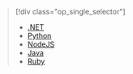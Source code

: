 > [!div class="op_single_selector"]
> * [.NET](../articles/active-directory-b2c/active-directory-b2c-devquickstarts-graph-dotnet.md)
> * [Python](active-directory-b2c-devquickstarts-graph-python.md)
> * [NodeJS](active-directory-b2c-devquickstarts-graph-nodeJS.md)
> * [Java](active-directory-b2c-devquickstarts-graph-java.md)
> * [Ruby](active-directory-b2c-devquickstarts-graph-ruby.md)
> 
> 



<!--HONumber=Dec16_HO5-->


